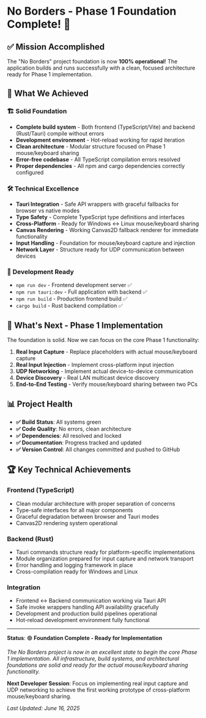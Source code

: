 # No Borders - Phase 1 Foundation Complete! 🚀

## ✅ Mission Accomplished

The "No Borders" project foundation is now **100% operational**! The application builds and runs successfully with a clean, focused architecture ready for Phase 1 implementation.

## 🎯 What We Achieved

### 🏗️ **Solid Foundation**
- **Complete build system** - Both frontend (TypeScript/Vite) and backend (Rust/Tauri) compile without errors
- **Development environment** - Hot-reload working for rapid iteration
- **Clean architecture** - Modular structure focused on Phase 1 mouse/keyboard sharing
- **Error-free codebase** - All TypeScript compilation errors resolved
- **Proper dependencies** - All npm and cargo dependencies correctly configured

### 🛠️ **Technical Excellence**
- **Tauri Integration** - Safe API wrappers with graceful fallbacks for browser vs native modes
- **Type Safety** - Complete TypeScript type definitions and interfaces
- **Cross-Platform** - Ready for Windows ↔ Linux mouse/keyboard sharing
- **Canvas Rendering** - Working Canvas2D fallback renderer for immediate functionality
- **Input Handling** - Foundation for mouse/keyboard capture and injection
- **Network Layer** - Structure ready for UDP communication between devices

### 🚀 **Development Ready**
- `npm run dev` - Frontend development server ✅
- `npm run tauri:dev` - Full application with backend ✅
- `npm run build` - Production frontend build ✅
- `cargo build` - Rust backend compilation ✅

## 🎯 What's Next - Phase 1 Implementation

The foundation is solid. Now we can focus on the core Phase 1 functionality:

1. **Real Input Capture** - Replace placeholders with actual mouse/keyboard capture
2. **Real Input Injection** - Implement cross-platform input injection  
3. **UDP Networking** - Implement actual device-to-device communication
4. **Device Discovery** - Real LAN multicast device discovery
5. **End-to-End Testing** - Verify mouse/keyboard sharing between two PCs

## 📊 Project Health

- **✅ Build Status**: All systems green
- **✅ Code Quality**: No errors, clean architecture
- **✅ Dependencies**: All resolved and locked
- **✅ Documentation**: Progress tracked and updated
- **✅ Version Control**: All changes committed and pushed to GitHub

## 🏆 Key Technical Achievements

### Frontend (TypeScript)
- Clean modular architecture with proper separation of concerns
- Type-safe interfaces for all major components
- Graceful degradation between browser and Tauri modes
- Canvas2D rendering system operational

### Backend (Rust)
- Tauri commands structure ready for platform-specific implementations
- Module organization prepared for input capture and network transport
- Error handling and logging framework in place
- Cross-compilation ready for Windows and Linux

### Integration
- Frontend ↔ Backend communication working via Tauri API
- Safe invoke wrappers handling API availability gracefully
- Development and production build pipelines operational
- Hot-reload development environment fully functional

---

**Status**: 🟢 **Foundation Complete - Ready for Implementation**

*The No Borders project is now in an excellent state to begin the core Phase 1 implementation. All infrastructure, build systems, and architectural foundations are solid and ready for the actual mouse/keyboard sharing functionality.*

**Next Developer Session**: Focus on implementing real input capture and UDP networking to achieve the first working prototype of cross-platform mouse/keyboard sharing.

*Last Updated: June 16, 2025*